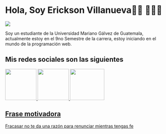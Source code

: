 # Hola, Soy Erickson Villanueva👋🏾 👩🏾‍💻


<img src = "https://media.istockphoto.com/vectors/vector-line-web-banner-for-computer-science-vector-id1093972108">

Soy un estudiante de la Universidad Mariano Gálvez de Guatemala, actualmente estoy en el 9no Semestre de la carrera, estoy iniciando en el mundo de la programación web.

## Mis redes sociales son las siguientes

<a href= "facebook.com"><img src= "https://upload.wikimedia.org/wikipedia/commons/thumb/c/cd/Facebook_logo_%28square%29.png/640px-Facebook_logo_%28square%29.png" width= "100" height="100"> 
<a href= "instagram.com"><img src= "https://cdn.icon-icons.com/icons2/1826/PNG/512/4202090instagramlogosocialsocialmedia-115598_115703.png" width= "100" height="100">
<a href= "twitter.com"><img src= "https://logodownload.org/wp-content/uploads/2014/09/twitter-logo-1.png" width= "110" height="100">
  
## Frase motivadora

Fracasar no te da una razón para renunciar mientras tengas fe

